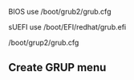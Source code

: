

BIOS use /boot/grub2/grub.cfg

sUEFI use /boot/EFI/redhat/grub.efi

/boot/grup2/grub.cfg

## Create GRUP menu

